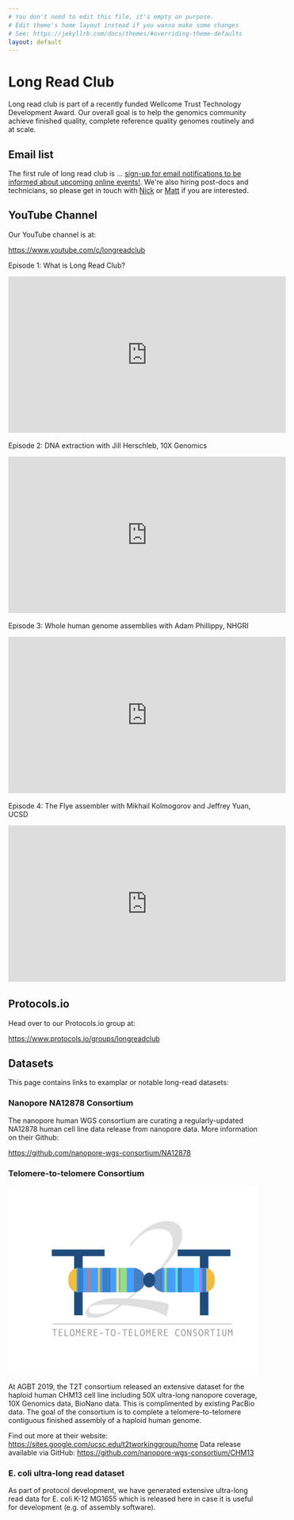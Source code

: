 ```yaml
---
# You don't need to edit this file, it's empty on purpose.
# Edit theme's home layout instead if you wanna make some changes
# See: https://jekyllrb.com/docs/themes/#overriding-theme-defaults
layout: default
---
```


# Long Read Club

Long read club is part of a recently funded Wellcome Trust Technology Development Award. Our overall goal is to help the genomics community achieve finished quality, complete reference quality genomes routinely and at scale.

## Email list

The first rule of long read club is ... <a href="https://docs.google.com/forms/d/1T4T3GsMMcuREW-DFb1h5XoBB-Wdj00DxmyseZka1zhc/viewform">sign-up for email notifications to be informed about upcoming online events!</a>. We're also hiring post-docs and technicians, so please get in touch with <a href="mailto:n.j.loman@bham.ac.uk">Nick</a> or <a href="mailto:matt.loose@nottingham.ac.uk">Matt</a> if you are interested.

## YouTube Channel

Our YouTube channel is at:

<https://www.youtube.com/c/longreadclub>

Episode 1: What is Long Read Club?

<iframe width="560" height="315" src="https://www.youtube.com/embed/lNj98pbLPPA" frameborder="0" allow="accelerometer; autoplay; encrypted-media; gyroscope; picture-in-picture" allowfullscreen></iframe>

Episode 2: DNA extraction with Jill Herschleb, 10X Genomics

<iframe width="560" height="315" src="https://www.youtube.com/embed/GlbMKds2RNc" frameborder="0" allow="accelerometer; autoplay; encrypted-media; gyroscope; picture-in-picture" allowfullscreen></iframe>

Episode 3: Whole human genome assemblies with Adam Phillippy, NHGRI

<iframe width="560" height="315" src="https://www.youtube.com/embed/W73yA4nR_Ug" frameborder="0" allow="accelerometer; autoplay; encrypted-media; gyroscope; picture-in-picture" allowfullscreen></iframe>

Episode 4: The Flye assembler with Mikhail Kolmogorov and Jeffrey Yuan, UCSD

<iframe width="560" height="315" src="https://www.youtube.com/embed/It5KXnPBnbg" frameborder="0" allow="accelerometer; autoplay; encrypted-media; gyroscope; picture-in-picture" allowfullscreen></iframe>

## Protocols.io

Head over to our Protocols.io group at:

<https://www.protocols.io/groups/longreadclub>

## Datasets

This page contains links to examplar or notable long-read datasets:

### Nanopore NA12878 Consortium

The nanopore human WGS consortium are curating a regularly-updated NA12878 human cell line
data release from nanopore data. More information on their Github:

<https://github.com/nanopore-wgs-consortium/NA12878>

### Telomere-to-telomere Consortium

![Telomere to telomere consortium logo](assets/t2t.png)

At AGBT 2019, the T2T consortium released an extensive dataset for the haploid human CHM13 cell
line including 50X ultra-long nanopore coverage, 10X Genomics data, BioNano data. This is
complimented by existing PacBio data. The goal of the consortium is to complete a telomere-to-telomere
contiguous finished assembly of a haploid human genome.

Find out more at their website: <https://sites.google.com/ucsc.edu/t2tworkinggroup/home>
Data release available via GitHub: <https://github.com/nanopore-wgs-consortium/CHM13>

### E. coli ultra-long read dataset

As part of protocol development, we have generated extensive ultra-long read data for 
E. coli K-12 MG1655 which is released here in case it is useful for development (e.g.
of assembly software).


